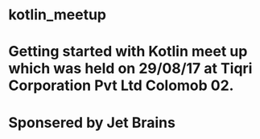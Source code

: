 # kotlin_meetup
# Getting started with Kotlin meet up which was held on 29/08/17 at Tiqri Corporation Pvt Ltd Colomob 02.
# Sponsered by Jet Brains

